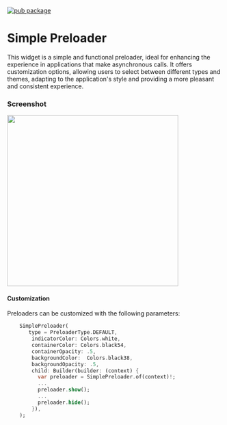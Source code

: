 [![pub package](https://img.shields.io/pub/v/simple_preloader.svg)](https://pub.dev/packages/simple_preloader)

# Simple Preloader

This widget is a simple and functional preloader, ideal for enhancing the experience in applications that make asynchronous calls. It offers customization options, allowing users to select between different types and themes, adapting to the application's style and providing a more pleasant and consistent experience.

### Screenshot

<img src="https://leonardopinho.com/singlepreloader/plugin_preloader_2.gif" height="400em" />

#### Customization
Preloaders can be customized with the following parameters:

```dart
    SimplePreloader(
       type = PreloaderType.DEFAULT,
        indicatorColor: Colors.white,
        containerColor: Colors.black54,
        containerOpacity: .5,
        backgroundColor:  Colors.black38,
        backgroundOpacity: .5,
        child: Builder(builder: (context) {
          var preloader = SimplePreloader.of(context)!;
          ...
          preloader.show();
          ...
          preloader.hide();
        }),
    );
```

